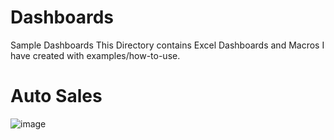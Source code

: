 # Dashboards
Sample Dashboards
This Directory contains Excel Dashboards and Macros I have created with examples/how-to-use.

Auto Sales
===========

![image](https://user-images.githubusercontent.com/96736258/202001919-970a67d0-86bd-4054-92f2-d02fbb1e9176.png)

